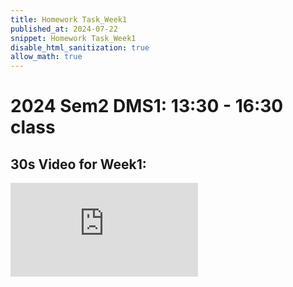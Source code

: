 ```yaml
---
title: Homework Task_Week1
published_at: 2024-07-22
snippet: Homework Task_Week1
disable_html_sanitization: true
allow_math: true
---
```


#  2024 Sem2 DMS1: 13:30 - 16:30 class

## 30s Video for Week1:

<iframe id="week1_video" src="https://www.youtube.com/embed/7XBDrD5xwpg" title="30s Video" frameborder="0" allow="accelerometer; autoplay; clipboard-write; encrypted-media; gyroscope; picture-in-picture; web-share" referrerpolicy="strict-origin-when-cross-origin" allowfullscreen></iframe>

<script type="module">

    console.log (`hello world! 🚀`)

    const iframe  = document.getElementById (`week1_video`)
    iframe.width  = iframe.parentNode.scrollWidth
    iframe.height = iframe.width * 9 / 16

</script>

